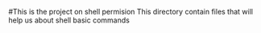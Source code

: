#This is the project on shell permision
This directory contain files that will help us about shell basic commands

